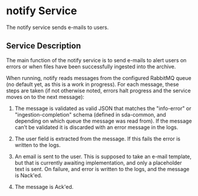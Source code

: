 # notify Service

The notify service sends e-mails to users.

## Service Description

The main function of the notify service is to send e-mails to alert users on errors or when files have been successfully ingested into the archive.

When running, notify reads messages from the configured RabbitMQ queue (no default yet, as this is a work in progress).
For each message, these steps are taken (if not otherwise noted, errors halt progress and the service moves on to the next message):

1. The message is validated as valid JSON that matches the "info-error" or "ingestion-completion" schema (defined in sda-common, and depending on which queue the message was read from).
If the message can’t be validated it is discarded with an error message in the logs.

1. The user field is extracted from the message.
If this fails the error is written to the logs.

1. An email is sent to the user.
This is supposed to take an e-mail template, but that is currently awaiting implementation, and only a placeholder text is sent.
On failure, and error is written to the logs, and the message is Nack'ed.

1. The message is Ack'ed.
